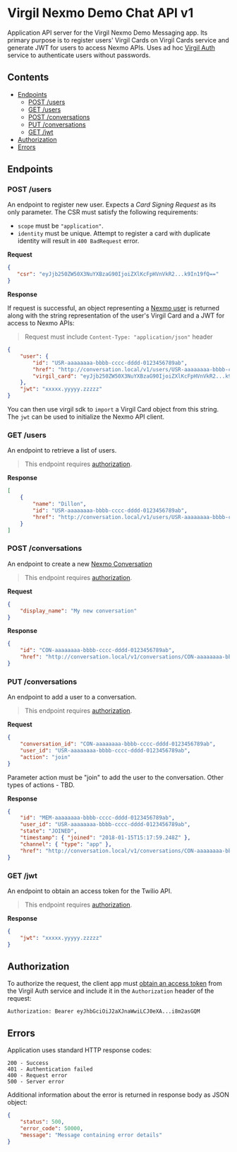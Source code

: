 # Virgil Nexmo Demo Chat API v1

Application API server for the Virgil Nexmo Demo Messaging app. Its primary purpose is to register users' Virgil Cards on 
Virgil Cards service and generate JWT for users to access Nexmo APIs. Uses ad hoc [Virgil Auth](https://github.com/VirgilSecurity/virgil-services-auth) 
service to authenticate users without passwords.


 ## Contents
 * [Endpoints](#endpoints)
    * [POST /users](#post-users)
    * [GET /users](#get-users)
    * [POST /conversations](#post-conversations)
    * [PUT /conversations](#put-conversations)
    * [GET /jwt](#get-jwt)
 * [Authorization](#authorization)
 * [Errors](#errors)
    
 
 ## Endpoints
 
 ### POST /users
 
 An endpoint to register new user. Expects a _Card Signing Request_ as its only parameter. The CSR must satisfy 
 the following requirements:
 
 * `scope` must be `"application"`.
 * `identity` must be unique. Attempt to register a card with duplicate identity will result in `400 BadRequest` error.
 
 **Request**
 ```json
{
	"csr": "eyJjb250ZW50X3NuYXBzaG90IjoiZXlKcFpHVnVkR2...k9In19fQ=="
}
```

**Response**

If request is successful, an object representing a [Nexmo user](https://ea.developer.nexmo.com/api/conversation#create-a-user) 
is returned along with the string representation of the user's Virgil Card and a JWT for access to Nexmo APIs:

> Request must include `Content-Type: "application/json"` header 
 
```json
{
	"user": {
		"id": "USR-aaaaaaaa-bbbb-cccc-dddd-0123456789ab",
		"href": "http://conversation.local/v1/users/USR-aaaaaaaa-bbbb-cccc-dddd-0123456789ab",
		"virgil_card": "eyJjb250ZW50X3NuYXBzaG90IjoiZXlKcFpHVnVkR2...k9In19fQ=="
	},
	"jwt": "xxxxx.yyyyy.zzzzz"   
}
```
You can then use virgil sdk to `import` a Virgil Card object from this string. The `jwt` can be used to initialize the 
Nexmo API client.

### GET /users

An endpoint to retrieve a list of users.

> This endpoint requires [authorization](#authorization).

**Response**

```json
[
	{
		"name": "Dillon",
		"id": "USR-aaaaaaaa-bbbb-cccc-dddd-0123456789ab",
		"href": "http://conversation.local/v1/users/USR-aaaaaaaa-bbbb-cccc-dddd-0123456789ab"
	}
]
```

### POST /conversations

An endpoint to create a new [Nexmo Conversation](https://ea.developer.nexmo.com/api/conversation)

> This endpoint requires [authorization](#authorization).

**Request**

```json
{
	"display_name": "My new conversation" 
}
```

**Response**

```json
{
	"id": "CON-aaaaaaaa-bbbb-cccc-dddd-0123456789ab",
	"href": "http://conversation.local/v1/conversations/CON-aaaaaaaa-bbbb-cccc-dddd-0123456789ab"
}
```
   
### PUT /conversations

An endpoint to add a user to a conversation.

> This endpoint requires [authorization](#authorization).

**Request**

```json
{
	"conversation_id": "CON-aaaaaaaa-bbbb-cccc-dddd-0123456789ab",
	"user_id": "USR-aaaaaaaa-bbbb-cccc-dddd-0123456789ab",
	"action": "join"
}
```

Parameter action must be "join" to add the user to the conversation. Other types of actions - TBD.

**Response**

```json
{ 
	"id": "MEM-aaaaaaaa-bbbb-cccc-dddd-0123456789ab",
	"user_id": "USR-aaaaaaaa-bbbb-cccc-dddd-0123456789ab",
	"state": "JOINED",
	"timestamp": { "joined": "2018-01-15T15:17:59.248Z" },
	"channel": { "type": "app" },
	"href": "http://conversation.local/v1/conversations/CON-aaaaaaaa-bbbb-cccc-dddd-0123456789ab/members/MEM-aaaaaaaa-bbbb-cccc-dddd-0123456789ab"
}
```

### GET /jwt

An endpoint to obtain an access token for the Twilio API.
 
> This endpoint requires [authorization](#authorization).

**Response**
```json
{
	"jwt": "xxxxx.yyyyy.zzzzz"
}
```


## Authorization

To authorize the request, the client app must [obtain an access token](https://github.com/VirgilSecurity/virgil-services-auth#post-v4authorizationactionsobtain-access-token) 
from the Virgil Auth service and include it in the `Authorization` header of the request:

```
Authorization: Bearer eyJhbGciOiJ2aXJnaWwiLCJ0eXA...i8m2asGQM
```

## Errors

Application uses standard HTTP response codes:

```
200 - Success
401 - Authentication failed
400 - Request error
500 - Server error
```

Additional information about the error is returned in response body as JSON object:
```json
{
	"status": 500,
	"error_code": 50000,
	"message": "Message containing error details"
}
```
